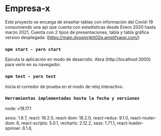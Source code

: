 # Empresa-x

Este proyecto se encarga de enseñar tablas con información del Covid-19 consumiendo una api que cuenta con estadísticas desde Enero 2020 hasta marzo 2021,
Cuenta con 2 tipos de presentaciones, tabla y tabla gráfica
version desplegada:
(https://main.dyoqmrjktt02q.amplifyapp.com/)

### `npm start - yarn start`

Ejecuta la aplicación en modo de desarrollo.
Abra (http://localhost:3000) para verlo en su navegador.

### `npm test - yarn test`

Inicia el corredor de prueba en el modo de reloj interactivo.

### `Herramientas implementadas hasta la fecha y versiones`

node: v18.17.1

axios: 1.6.7,
react: 18.2.0,
react-dom: 18.2.0,
react-redux: 9.1.0,
react-router-dom: 6,
react-scripts: 5.0.1,
recharts: 2.12.2,
sass: 1.71.1,
react-loader-spinner: 6.1.6,
